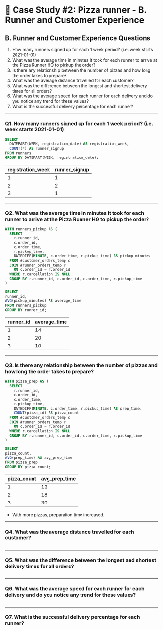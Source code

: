 # :pizza: Case Study #2: Pizza runner - B. Runner and Customer Experience

## B. Runner and Customer Experience Questions

1. How many runners signed up for each 1 week period? (i.e. week starts 2021-01-01)
2. What was the average time in minutes it took for each runner to arrive at the Pizza Runner HQ to pickup the order?
3. Is there any relationship between the number of pizzas and how long the order takes to prepare?
4. What was the average distance travelled for each customer?
5. What was the difference between the longest and shortest delivery times for all orders?
6. What was the average speed for each runner for each delivery and do you notice any trend for these values?
7. What is the successful delivery percentage for each runner?

***

### Q1.  How many runners signed up for each 1 week period? (i.e. week starts 2021-01-01)

````sql
SELECT
  DATEPART(WEEK, registration_date) AS registration_week,
  COUNT(*) AS runner_signup
FROM runners
GROUP BY DATEPART(WEEK, registration_date);
````

| registration_week | runner_signup |
| ----------------- | ------------- |
| 1                 | 1             |
| 2                 | 2             |
| 3                 | 1             |

***

### Q2. What was the average time in minutes it took for each runner to arrive at the Pizza Runner HQ to pickup the order?

````sql
WITH runners_pickup AS (
  SELECT
    r.runner_id,
    c.order_id, 
    c.order_time, 
    r.pickup_time, 
    DATEDIFF(MINUTE, c.order_time, r.pickup_time) AS pickup_minutes
  FROM #customer_orders_temp c 
  JOIN #runner_orders_temp r 
    ON c.order_id = r.order_id 
  WHERE r.cancellation IS NULL
  GROUP BY r.runner_id, c.order_id, c.order_time, r.pickup_time
)

SELECT 
runner_id,
AVG(pickup_minutes) AS average_time
FROM runners_pickup
GROUP BY runner_id;
````

| runner_id | average_time  |
| --------- | ------------- |
| 1         | 14            |
| 2         | 20            |
| 3         | 10            |

***

### Q3. Is there any relationship between the number of pizzas and how long the order takes to prepare?

````sql
WITH pizza_prep AS (
  SELECT
    r.runner_id,
    c.order_id, 
    c.order_time, 
    r.pickup_time, 
    DATEDIFF(MINUTE, c.order_time, r.pickup_time) AS prep_time,
    COUNT(pizza_id) AS pizza_count
  FROM #customer_orders_temp c 
  JOIN #runner_orders_temp r 
    ON c.order_id = r.order_id 
  WHERE r.cancellation IS NULL
  GROUP BY r.runner_id, c.order_id, c.order_time, r.pickup_time
)

SELECT 
pizza_count,
AVG(prep_time) AS avg_prep_time
FROM pizza_prep
GROUP BY pizza_count;
````

| pizza_count | avg_prep_time  |
| ----------- | -------------- |
| 1           | 12             |
| 2           | 18             |
| 3           | 30             |

- With more pizzas, preparation time increased.

***

### Q4. What was the average distance travelled for each customer?

````sql

````

***

### Q5. What was the difference between the longest and shortest delivery times for all orders?

````sql

````

***

### Q6. What was the average speed for each runner for each delivery and do you notice any trend for these values?

````sql

````

***

### Q7. What is the successful delivery percentage for each runner?

````sql

````
